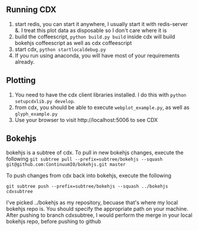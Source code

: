Running CDX
-----------
1.  start redis, you can start it anywhere, I usually start it with redis-server &.  I treat this plot data as disposable so I don't care where it is
2.  build the coffeescript, `python build.py build` inside cdx will build bokehjs coffeescript as well as cdx coffeescript
3.  start cdx, `python startlocaldebug.py`
4.  If you run using anaconda, you will have most of your requirements already.

Plotting
--------

1.  You need to have the cdx client libraries installed.  I do this with `python setupcdxlib.py develop`.
2.  from cdx, you should be able to execute `webplot_example.py`, as well as `glyph_example.py`
3.  Use your browser to visit http://localhost:5006 to see CDX

Bokehjs
-------
bokehjs is a subtree of cdx.  To pull in new bokehjs changes, execute the following
`git subtree pull --prefix=subtree/bokehjs --squash git@github.com:ContinuumIO/bokehjs.git master`

To push changes from cdx back into bokehjs, execute the following

`git subtree push --prefix=subtree/bokehjs --squash ../bokehjs cdxsubtree`

I've picked ../bokehjs as my repository, becuase that's where my local bokehjs repo is.  You should specify
the appropriate path on your machine.  After pushing to branch cdxsubtree, I would perform the merge in your
local bokehjs repo, before pushing to github
